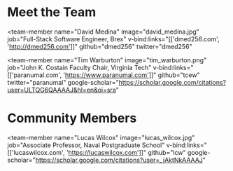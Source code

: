 # Meet the Team

<div class="team-header-gap"></div>

<team-member
  name="David Medina"
  image="david_medina.jpg"
  job="Full-Stack Software Engineer, Brex"
  v-bind:links="[['dmed256.com', 'http://dmed256.com']]"
  github="dmed256"
  twitter="dmed256"
>
</team-member>

<team-member
  name="Tim Warburton"
  image="tim_warburton.png"
  job="John K. Costain Faculty Chair, Virginia Tech"
  v-bind:links="[['paranumal.com', 'https://www.paranumal.com']]"
  github="tcew"
  twitter="paranumal"
  google-scholar="https://scholar.google.com/citations?user=ULTQG6QAAAAJ&hl=en&oi=sra"
>
</team-member>

<div class="team-header-gap"></div>

# Community Members

<div class="team-header-gap"></div>

<team-member
  name="Lucas Wilcox"
  image="lucas_wilcox.jpg"
  job="Associate Professor, Naval Postgraduate School"
  v-bind:links="[['lucaswilcox.com', 'https://lucaswilcox.com']]"
  github="lcw"
  google-scholar="https://scholar.google.com/citations?user=_jAktNkAAAAJ"
>
</team-member>

<div class="team-header-gap"></div>
